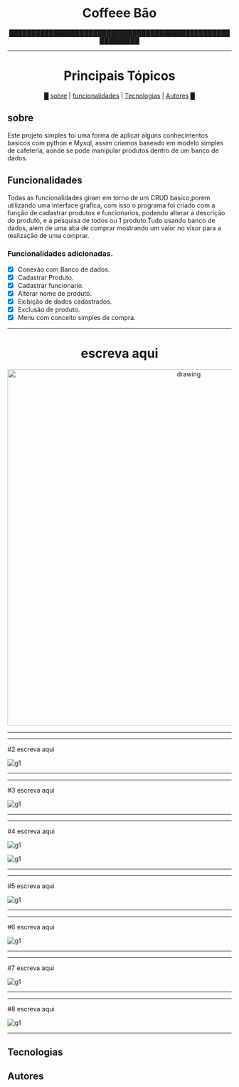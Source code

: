 <h1 align =CENTER>Coffeee Bão</h1>
<p align = CENTER>███████████████████████████████████████████████████████████</p>
<hr>



<h1 align =center>Principais Tópicos</h1>

<p align =CENTER>
█
<a  href='#sobre'>sobre</a> |
<a href='#funcionalidades'>funcionalidades</a> |
<a href='#tecnologias'>Tecnologias</a> |
<a href='#autores'>Autores</a> 
█
</p>




<h2 id='sobre'>sobre</h2>
<p>Este projeto simples foi uma forma de aplicar alguns conhecimentos basicos com python e Mysql, assim criamos baseado  em modelo simples de cafeteria, aonde se pode manipular produtos dentro de um banco de dados.</p>

<h2 id ='funcionalidades'>Funcionalidades</h2>


<p>Todas as funcionalidades giram em torno de um CRUD basico,porem utilizando uma interface grafica, com isso o programa foi criado com a função de cadastrar produtos e funcionarios, podendo alterar a descrição do produto, e a pesquisa de todos ou 1 produto.Tudo usando banco de dados, alem de uma aba de comprar mostrando um valor no visor para a realização de uma comprar. </p>

### Funcionalidades adicionadas.
   - [x] Conexão com Banco de dados.
   - [x] Cadastrar Produto.
   - [x] Cadastrar funcionario.
   - [x] Alterar nome de produto.
   - [x] Exibição de dados cadastrados.
   - [x] Exclusão de produto.
   - [x] Menu com conceito simples de compra.
   
<hr>

<h1 align=CENTER>
escreva aqui
</h1>

<p align=CENTER>
<img src="https://raw.githubusercontent.com/JWsley/Project-Coffe/master/Cofee-bao/gifs/gif1.gif" alt="drawing" width="800">    
</p>
<hr>


<hr>

#2
escreva aqui


![g1](https://raw.githubusercontent.com/JWsley/Project-Coffe/master/Cofee-bao/gifs/cad_empresa_sucess.gif)

<hr>



<hr>

#3
escreva aqui


![g1](https://raw.githubusercontent.com/JWsley/Project-Coffe/master/Cofee-bao/gifs/cad_prod_existente.gif)

<hr>



<hr>

#4
escreva aqui


![g1](https://raw.githubusercontent.com/JWsley/Project-Coffe/master/Cofee-bao/gifs/exib_all.gif)

![g1](https://raw.githubusercontent.com/JWsley/Project-Coffe/master/Cofee-bao/gifs/exib_unity.gif)


<hr>




<hr>

#5
escreva aqui


![g1](https://raw.githubusercontent.com/JWsley/Project-Coffe/master/Cofee-bao/gifs/gif1.gif)

<hr>



<hr>

#6
escreva aqui


![g1](https://raw.githubusercontent.com/JWsley/Project-Coffe/master/Cofee-bao/gifs/gif1.gif)

<hr>




<hr>

#7
escreva aqui


![g1](https://raw.githubusercontent.com/JWsley/Project-Coffe/master/Cofee-bao/gifs/gif1.gif)

<hr>



<hr>

#8
escreva aqui


![g1](https://raw.githubusercontent.com/JWsley/Project-Coffe/master/Cofee-bao/gifs/gif1.gif)

<hr>






<h2 id ='tecnologias'>Tecnologias</h2> 

<h2 id ='autores'>Autores</h2>

